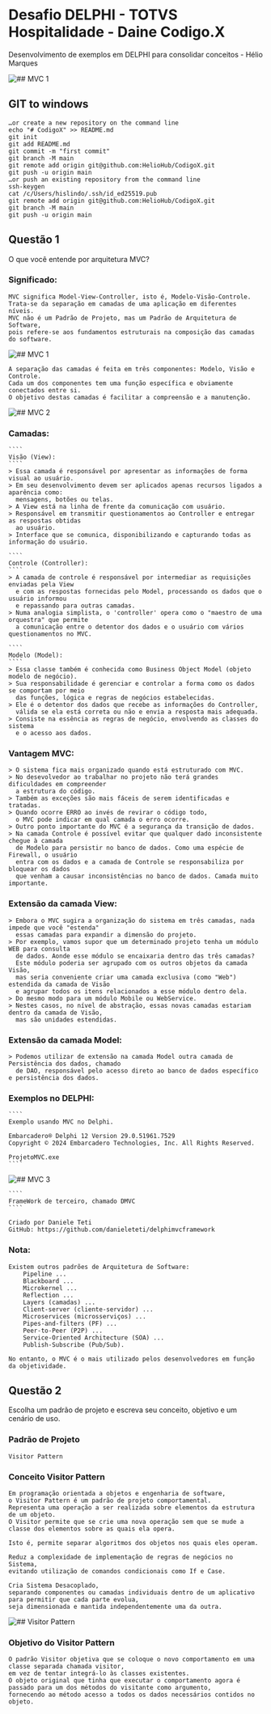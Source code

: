 # Desafio DELPHI - TOTVS Hospitalidade - Daine Codigo.X

Desenvolvimento de exemplos em DELPHI para consolidar conceitos - Hélio Marques

![## MVC 1](https://github.com/HelioHub/CodigoX/blob/main/images/Desafio.png)

## GIT to windows 

	…or create a new repository on the command line
	echo "# CodigoX" >> README.md
	git init
	git add README.md
	git commit -m "first commit"
	git branch -M main
	git remote add origin git@github.com:HelioHub/CodigoX.git
	git push -u origin main
	…or push an existing repository from the command line
    ssh-keygen
    cat /c/Users/hislindo/.ssh/id_ed25519.pub
    git remote add origin git@github.com:HelioHub/CodigoX.git
	git branch -M main
	git push -u origin main
	
## Questão 1

O que você entende por arquitetura MVC?

### Significado:
	MVC significa Model-View-Controller, isto é, Modelo-Visão-Controle.
	Trata-se da separação em camadas de uma aplicação em diferentes níveis. 
	MVC não é um Padrão de Projeto, mas um Padrão de Arquitetura de Software, 
	pois refere-se aos fundamentos estruturais na composição das camadas do software.

![## MVC 1](https://github.com/HelioHub/CodigoX/blob/main/images/ImagemMVC1.jpg)

	A separação das camadas é feita em três componentes: Modelo, Visão e Controle. 
	Cada um dos componentes tem uma função específica e obviamente conectados entre si. 
	O objetivo destas camadas é facilitar a compreensão e a manutenção.

![## MVC 2](https://github.com/HelioHub/CodigoX/blob/main/images/ImagemMVC2.jpg)

### Camadas:
	````
	Visão (View):
	````
	> Essa camada é responsável por apresentar as informações de forma visual ao usuário. 
	> Em seu desenvolvimento devem ser aplicados apenas recursos ligados a aparência como:
	  mensagens, botões ou telas.
	> A View está na linha de frente da comunicação com usuário.
	> Responsável em transmitir questionamentos ao Controller e entregar as respostas obtidas 
	  ao usuário. 
	> Interface que se comunica, disponibilizando e capturando todas as informação do usuário.	
	
	````
	Controle (Controller):
	````
	> A camada de controle é responsável por intermediar as requisições enviadas pela View 
	  e com as respostas fornecidas pelo Model, processando os dados que o usuário informou 
	  e repassando para outras camadas.
	> Numa analogia simplista, o 'controller' opera como o "maestro de uma orquestra" que permite 
	  a comunicação entre o detentor dos dados e o usuário com vários questionamentos no MVC.		

	````
	Modelo (Model):
	````
	> Essa classe também é conhecida como Business Object Model (objeto modelo de negócio). 
	> Sua responsabilidade é gerenciar e controlar a forma como os dados se comportam por meio 
	  das funções, lógica e regras de negócios estabelecidas.
	> Ele é o detentor dos dados que recebe as informações do Controller, 
	  válida se ela está correta ou não e envia a resposta mais adequada.	
	> Consiste na essência as regras de negócio, envolvendo as classes do sistema 
	  e o acesso aos dados.

### Vantagem MVC:
	> O sistema fica mais organizado quando está estruturado com MVC. 
	> No desevolvedor ao trabalhar no projeto não terá grandes dificuldades em compreender 
	  a estrutura do código. 
	> Também as exceções são mais fáceis de serem identificadas e tratadas. 
	> Quando ocorre ERRO ao invés de revirar o código todo, 
	  o MVC pode indicar em qual camada o erro ocorre.
	> Outro ponto importante do MVC é a segurança da transição de dados. 
	> Na camada Controle é possível evitar que qualquer dado inconsistente chegue à camada 
	  de Modelo para persistir no banco de dados. Como uma espécie de Firewall, o usuário 
	  entra com os dados e a camada de Controle se responsabiliza por bloquear os dados 
	  que venham a causar inconsistências no banco de dados. Camada muito importante.

### Extensão da camada View:
	> Embora o MVC sugira a organização do sistema em três camadas, nada impede que você "estenda" 
	  essas camadas para expandir a dimensão do projeto. 
	> Por exemplo, vamos supor que um determinado projeto tenha um módulo WEB para consulta 
	  de dados. Aonde esse módulo se encaixaria dentro das três camadas?
	  Este módulo poderia ser agrupado com os outros objetos da camada Visão,
	  mas seria conveniente criar uma camada exclusiva (como "Web") estendida da camada de Visão 
	  e agrupar todos os itens relacionados a esse módulo dentro dela. 
	> Do mesmo modo para um módulo Mobile ou WebService. 
	> Nestes casos, no nível de abstração, essas novas camadas estariam dentro da camada de Visão, 
	  mas são unidades estendidas.

### Extensão da camada Model:
	> Podemos utilizar de extensão na camada Model outra camada de Persistência dos dados, chamado 
	  de DAO, responsável pelo acesso direto ao banco de dados específico e persistência dos dados. 

### Exemplos no DELPHI:
	````
	Exemplo usando MVC no Delphi.
	
    Embarcadero® Delphi 12 Version 29.0.51961.7529 
    Copyright © 2024 Embarcadero Technologies, Inc. All Rights Reserved.	
	
	ProjetoMVC.exe
	````
![## MVC 3](https://github.com/HelioHub/CodigoX/blob/main/images/ImagemMVC3.png)


	````
	FrameWork de terceiro, chamado DMVC
	````
	
	Criado por Daniele Teti
	GitHub: https://github.com/danieleteti/delphimvcframework

### Nota: 
	Existem outros padrões de Arquitetura de Software:
		Pipeline ...
		Blackboard ...
		Microkernel ...
		Reflection ...
		Layers (camadas) ...
		Client-server (cliente-servidor) ...
		Microservices (microsserviços) ...
		Pipes-and-filters (PF) ...
		Peer-to-Peer (P2P) ...
		Service-Oriented Architecture (SOA) ...
		Publish-Subscribe (Pub/Sub).		
		
	No entanto, o MVC é o mais utilizado pelos desenvolvedores em função da objetividade.

## Questão 2

Escolha um padrão de projeto e escreva seu conceito, objetivo e um cenário de uso.

### Padrão de Projeto

	Visitor Pattern

### Conceito Visitor Pattern

	Em programação orientada a objetos e engenharia de software, 
	o Visitor Pattern é um padrão de projeto comportamental. 
	Representa uma operação a ser realizada sobre elementos da estrutura de um objeto. 
	O Visitor permite que se crie uma nova operação sem que se mude a classe dos elementos sobre as quais ela opera.

    Isto é, permite separar algoritmos dos objetos nos quais eles operam.	

	Reduz a complexidade de implementação de regras de negócios no Sistema, 
	evitando utilização de comandos condicionais como If e Case.

	Cria Sistema Desacoplado, 
	separando componentes ou camadas individuais dentro de um aplicativo para permitir que cada parte evolua, 
	seja dimensionada e mantida independentemente uma da outra.

![## Visitor Pattern](https://github.com/HelioHub/CodigoX/blob/main/images/VisitorPattern.png)

### Objetivo do Visitor Pattern

	O padrão Visitor objetiva que se coloque o novo comportamento em uma classe separada chamada visitor, 
	em vez de tentar integrá-lo às classes existentes. 
	O objeto original que tinha que executar o comportamento agora é passado para um dos métodos do visitante como argumento, 
	fornecendo ao método acesso a todos os dados necessários contidos no objeto.

